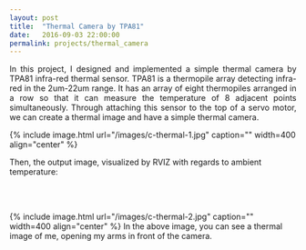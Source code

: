 ```yaml
---
layout: post
title:  "Thermal Camera by TPA81"
date:   2016-09-03 22:00:00
permalink: projects/thermal_camera
---
```


<p align="justify">
In this project, I designed and implemented a simple thermal camera by TPA81 infra-red thermal sensor. TPA81 is a thermopile array detecting infra-red in the 2um-22um range. It has an array of eight thermopiles arranged in a row so that it can measure the temperature of 8 adjacent points simultaneously. Through attaching this sensor to the top of a servo motor, we can create a thermal image and have a simple thermal camera.

{% include image.html url="/images/c-thermal-1.jpg" caption="" width=400 align="center" %}

Then, the output image, visualized by RVIZ with regards to ambient temperature:

<br><br>

{% include image.html url="/images/c-thermal-2.jpg" caption="" width=400 align="center" %}
In the above image, you can see a thermal image of me, opening my arms in front of the camera.
<br><br>
</p>
